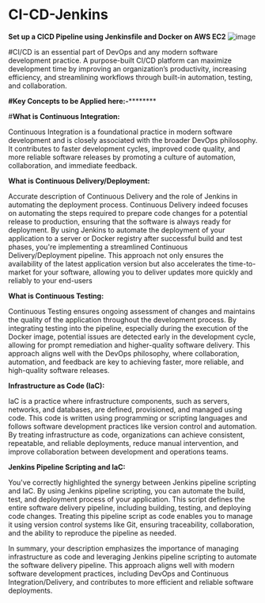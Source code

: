 # CI-CD-Jenkins
**Set up a CICD Pipeline using Jenkinsfile and Docker on AWS EC2**
![image](https://github.com/MyDevOps-Venky/CiCd-Jenkins_Project1/assets/128009454/dd8e0268-cbed-4486-8817-db17df05aff3)

#CI/CD is an essential part of DevOps and any modern software development practice. A purpose-built CI/CD platform can maximize development time by improving an organization’s productivity, increasing efficiency, and streamlining workflows through built-in automation, testing, and collaboration.

**#Key Concepts to be Applied here:-**********

#**What is Continuous Integration:**	

Continuous Integration is a foundational practice in modern software development and is closely associated with the broader DevOps philosophy. It contributes to faster development cycles, improved code quality, and more reliable software releases by promoting a culture of automation, collaboration, and immediate feedback.

**What is Continuous Delivery/Deployment:**

Accurate description of Continuous Delivery and the role of Jenkins in automating the deployment process. Continuous Delivery indeed focuses on automating the steps required to prepare code changes for a potential release to production, ensuring that the software is always ready for deployment. By using Jenkins to automate the deployment of your application to a server or Docker registry after successful build and test phases, you're implementing a streamlined Continuous Delivery/Deployment pipeline. This approach not only ensures the availability of the latest application version but also accelerates the time-to-market for your software, allowing you to deliver updates more quickly and reliably to your end-users

**What is Continuous Testing:**

Continuous Testing ensures ongoing assessment of changes and maintains the quality of the application throughout the development process. By integrating testing into the pipeline, especially during the execution of the Docker image, potential issues are detected early in the development cycle, allowing for prompt remediation and higher-quality software delivery. This approach aligns well with the DevOps philosophy, where collaboration, automation, and feedback are key to achieving faster, more reliable, and high-quality software releases.

**Infrastructure as Code (IaC):**

IaC is a practice where infrastructure components, such as servers, networks, and databases, are defined, provisioned, and managed using code. This code is written using programming or scripting languages and follows software development practices like version control and automation. By treating infrastructure as code, organizations can achieve consistent, repeatable, and reliable deployments, reduce manual intervention, and improve collaboration between development and operations teams.

**Jenkins Pipeline Scripting and IaC:**

You've correctly highlighted the synergy between Jenkins pipeline scripting and IaC. By using Jenkins pipeline scripting, you can automate the build, test, and deployment process of your application. This script defines the entire software delivery pipeline, including building, testing, and deploying code changes. Treating this pipeline script as code enables you to manage it using version control systems like Git, ensuring traceability, collaboration, and the ability to reproduce the pipeline as needed.

In summary, your description emphasizes the importance of managing infrastructure as code and leveraging Jenkins pipeline scripting to automate the software delivery pipeline. This approach aligns well with modern software development practices, including DevOps and Continuous Integration/Delivery, and contributes to more efficient and reliable software deployments.

